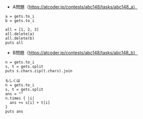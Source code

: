 - A問題（https://atcoder.jp/contests/abc148/tasks/abc148_a）

```
a = gets.to_i
b = gets.to_i

all = [1, 2, 3]
all.delete(a)
all.delete(b)
puts all
```

- B問題（https://atcoder.jp/contests/abc148/tasks/abc148_b）
```
n = gets.to_i
s, t = gets.split
puts s.chars.zip(t.chars).join

もしくは
n = gets.to_i
s, t = gets.split
ans = ""
n.times { |i|
  ans += s[i] + t[i]
}
puts ans
```
